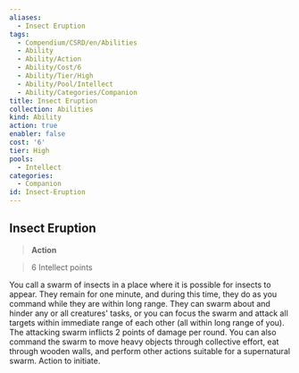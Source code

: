 ```yaml
---
aliases:
  - Insect Eruption
tags:
  - Compendium/CSRD/en/Abilities
  - Ability
  - Ability/Action
  - Ability/Cost/6
  - Ability/Tier/High
  - Ability/Pool/Intellect
  - Ability/Categories/Companion
title: Insect Eruption
collection: Abilities
kind: Ability
action: true
enabler: false
cost: '6'
tier: High
pools:
  - Intellect
categories:
  - Companion
id: Insect-Eruption
---
```

## Insect Eruption    
>**Action**    
>6 Intellect points  
    
You call a swarm of insects in a place where it is possible for insects to appear. They remain for one minute, and during this time, they do as you command while they are within long range. They can swarm about and hinder any or all creatures' tasks, or you can focus the swarm and attack all targets within immediate range of each other (all within long range of you). The attacking swarm inflicts 2 points of damage per round. You can also command the swarm to move heavy objects through collective effort, eat through wooden walls, and perform other actions suitable for a supernatural swarm. Action to initiate.
